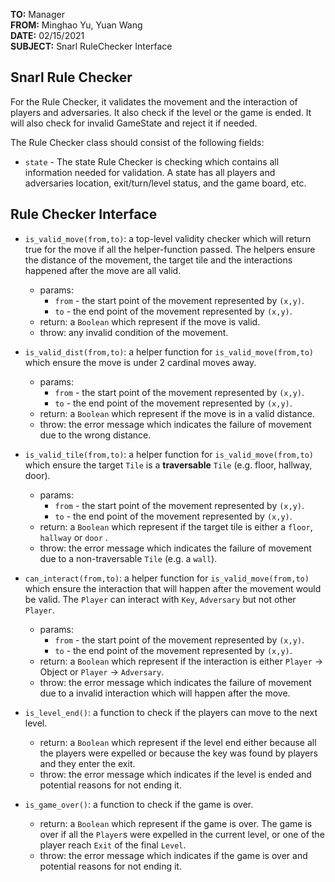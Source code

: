 **TO:**  Manager  
**FROM:**  Minghao Yu, Yuan Wang  
**DATE:**  02/15/2021  
**SUBJECT:**  Snarl RuleChecker Interface

## Snarl Rule Checker

For the Rule Checker, it validates the movement and the interaction of players and adversaries. It also check if the level or the game is ended. It will also check for invalid GameState and reject it if needed. 

The Rule Checker class should consist of the following fields:

-   `state`  - The state Rule Checker is checking which contains all information needed for validation. A state has all players and adversaries location, exit/turn/level status, and the game board, etc.


## Rule Checker Interface

-   `is_valid_move(from,to)`: a top-level validity checker which will return true for the move if all the helper-function passed. The helpers ensure the distance of the movement, the target tile and the interactions happened after the move are all valid.
    -   params: 
	    - `from` - the start point of the movement represented by `(x,y)`.
	    - `to` - the end point of the movement represented by `(x,y)`.
    -   return: a `Boolean` which represent if the move is valid.
    -   throw: any invalid condition of the movement.

-   `is_valid_dist(from,to)`: a helper function for `is_valid_move(from,to)` which ensure the move is under 2 cardinal moves away. 
    -   params: 
	    - `from` - the start point of the movement represented by `(x,y)`.
	    - `to` - the end point of the movement represented by `(x,y)`.
    -   return: a `Boolean` which represent if the move is in a valid distance.
    -   throw: the error message which indicates the failure of movement due to the wrong distance.

-   `is_valid_tile(from,to)`: a helper function for `is_valid_move(from,to)` which ensure the target `Tile` is a **traversable** `Tile` (e.g. floor, hallway, door). 
    -   params: 
	    - `from` - the start point of the movement represented by `(x,y)`.
	    - `to` - the end point of the movement represented by `(x,y)`.
    -   return: a `Boolean` which represent if the target tile is either a `floor`, `hallway` or `door` .
    -   throw: the error message which indicates the failure of movement due to a non-traversable `Tile` (e.g. a `wall`).

-   `can_interact(from,to)`: a helper function for `is_valid_move(from,to)` which ensure the interaction that will happen after the movement would be valid. The `Player` can interact with `Key`, `Adversary` but not other `Player`.
    -   params: 
	    - `from` - the start point of the movement represented by `(x,y)`.
	    - `to` - the end point of the movement represented by `(x,y)`.
    -   return: a `Boolean` which represent if the interaction is either `Player` -> Object or `Player` -> `Adversary`.
    -   throw: the error message which indicates the failure of movement due to a invalid interaction which will happen after the move.

-   `is_level_end()`:  a function to check if the players can move to the next level. 
    -   return: a `Boolean` which represent if the level end either because all the players were expelled or because the key was found by players and they enter the exit.
    -   throw: the error message which indicates if the level is ended and potential reasons for not ending it.

-   `is_game_over()`:  a function to check if the game is over. 
    -   return: a `Boolean` which represent if the game is over. The game is over if all the `Player`s were expelled in the current level, or one of the player reach `Exit` of the final `Level`.
    -   throw: the error message which indicates if the game is over and potential reasons for not ending it.


